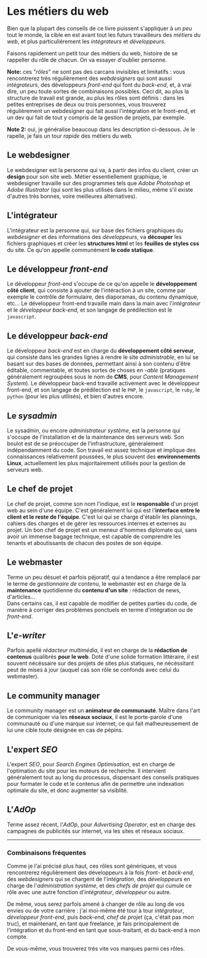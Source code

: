 # Les métiers du web

Bien que la plupart des conseils de ce livre puissent s'appliquer à *un peu* tout le monde, la cible en est avant tout les futurs travailleurs des *métiers du web*, et plus particulièrement les *intégrateurs* et *développeurs*.

Faisons rapidement un petit tour des métiers du web, histoire de se rappeller du rôle de chacun. On va essayer d'oublier personne.

**Note:** ces "*rôles*" ne sont pas des carcans invisibles et limitatifs : vous rencontrerez très régulièrement des *webdesigners* qui sont aussi *intégrateurs*, des développeurs *front-end* qui font du *back-end*, et, à vrai dire, un peu toute sortes de combinaisons possibles. Ceci dit, au plus la structure de travail est grande, au plus les rôles sont définis : dans les petites entreprises de deux ou trois personnes, vous trouverez régulièrement un webdesigner qui fait aussi l'intégration et le front-end, et un dev qui fait de tout y compris de la gestion de projets, par exemple.

**Note 2:** oui, je généralise beaucoup dans les description ci-dessous. Je le rapelle, je fais un tour *rapide* des métiers du web.

## Le webdesigner

Le webdesigner est la personne qui va, à partir des infos du client, créer un **design** pour son site web. Métier essentiellement graphique, le webdesigner travaille sur des programmes tels que *Adobe Photoshop* et *Adobe Illustrator* (qui sont les plus utilisés dans le milieu, même s'il existe d'autres très bonnes, voire meilleures alternatives).

## L'intégrateur

L'intégrateur est la personne qui, sur base des fichiers graphiques du *webdesigner* et des informations des *développeurs*, va **découper** les fichiers graphiques et créer les **structures html** et les **feuilles de styles css** du site. Ce qu'on appelle communément **le code statique**.

## Le développeur *front-end*

Le développeur *front-end* s'occupe de ce qu'on appelle le **développement côté client**, qui consiste à ajouter de l'intéraction à un site, comme par exemple le contrôle de formulaire, des diaporamas, du contenu dynamique, etc... Le développeur front-end travaille main dans la main avec l'*intégrateur* et le *développeur back-end*, et son langage de prédilection est le `javascript`.

## Le développeur *back-end*

Le développeur *back-end* est en charge du **développement côté serveur**, qui consiste dans les grandes lignes à rendre le site *administrable*, en lui se basant sur des bases de données, permettant ainsi à son contenu d'être éditable, commentable, et toutes sortes de choses en *-able* (pratiques généralement regroupées sous le nom de **CMS**, pour *Content Management System*). Le développeur back-end travaille activement avec le développeur front-end, et son langage de prédilection est le `PHP`, le `javascript`, le `ruby`, le `python` (pour les plus utilisés), et bien d'autres encore.

## Le *sysadmin*

Le sysadmin, ou encore *administrateur système*, est la personne qui s'occupe de l'installation et de la maintenance des serveurs web. Son boulot est de se préoccuper de l'infrastructure, généralement indépendamment du code. Son travail est assez technique et implique des connaissances relativement poussées, le plus souvent des **environnements Linux**, actuellement les plus majoritairement utilisés pour la gestion de serveurs web.

## Le chef de projet

Le chef de projet, comme son nom l'indique, est le **responsable** d'un projet web au sein d'une équipe. C'est généralement lui qui est l'**interface entre le client et le reste de l'équipe**. C'est lui qui se charge d'établir les plannings, cahiers des charges et de gérer les ressources internes et externes au projet. Un bon chef de projet est un meneur d'hommes diplomate qui, sans avoir un immense bagage technique, est capable de comprendre les tenants et aboutissants de chacun des postes de son équipe.

## Le webmaster

Terme un peu désuet et parfois péjoratif, qui a tendance a être remplacé par le terme de *gestionnaire de contenu*, le webmaster est en charge de la **maintenance** quotidienne du **contenu d'un site** : rédaction de news, d'articles…  
Dans certains cas, il est capable de modifier de petites parties du code, de manière à corriger des problèmes ponctuels en terme d'intégration ou de *front-end*.

## L'*e-writer*

Parfois apellé *rédacteur multimédia*, il est en charge de la **rédaction de contenus** qualibrés **pour le web**. Doté d'une solide formation littéraire, il est souvent nécéssaire sur des projets de sites plus statiques, ne nécéssitant peut de mises à jour (auquel cas son rôle se confonds avec celui du webmaster).

## Le community manager

Le community manager est un **animateur de communauté**. Maître dans l'art de communiquer via les **réseaux sociaux**, il est le porte-parole d'une communauté ou d'une marque sur internet, ce qui fait malheureusement de lui une cible toute désignée en cas de pépins.

## L'expert *SEO*

L'expert *SEO*, pour *Search Engines Optimisation*, est en charge de l'optimation du site pour les moteurs de recherche. Il intervient généralement tout au long du processus, dispensant des conseils pratiques pour formater le code et le contenus afin de permettre une indexation optimale du site, et donc augmenter sa visiblité.

## L'*AdOp*

Terme assez récent, l'*AdOp*, pour *Advertising Operator*, est en charge des campagnes de publicités sur internet, via les sites et réseaux sociaux.

* * *

### Combinaisons fréquentes

Comme je l'ai précisé plus haut, ces rôles sont génériques, et vous rencontrerez régulièrement des développeurs à la fois *front-* et *back-end*, des *webdesigners* qui se chargent de l'*intégration*, des *développeurs* en charge de l'*administration système*, et des *chefs de projet* qui cumule ce rôle avec une autre fonction d'*intégrateur*, *développeur* ou autre.

De même, vous serez parfois amené à changer de rôle au long de vos envies ou de votre carrière : j'ai moi-même été tour à tour *intégrateur*, *développeur front-end*, puis *back-end*, *chef de projet* (ça, c'était pas mon truc), et maintenant, en tant que freelance, je fais principalement de l'intégration et du front-end en tant que sous-traitant, et du back-end à mon compte.

De vous-même, vous trouverez très vite vos marques parmi ces rôles.